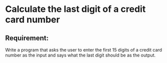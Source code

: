 # Calculate the last digit of a credit card number

## Requirement:

Write a program that asks the user to enter the first 15 digits of a credit card number as the input and says what the last digit should be as the output.